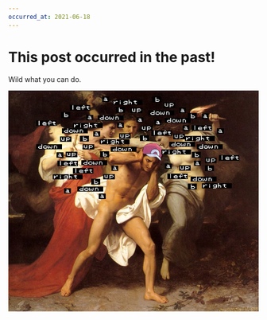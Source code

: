 ```yaml
---
occurred_at: 2021-06-18
---
```


# This post occurred in the past!

Wild what you can do.

![also images work](67d.jpg)

